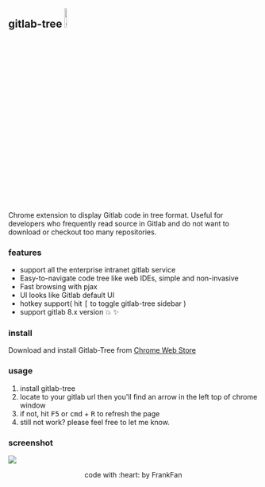 ## gitlab-tree  <img src="http://images2015.cnblogs.com/blog/282019/201511/282019-20151106105737086-1425638412.png" alt="gitlab tree logo" width="10%" height="10%"/>

Chrome extension to display Gitlab code in tree format. Useful for developers who frequently read source in Gitlab and do not want to download or checkout too many repositories.

### features

* support all the enterprise intranet gitlab service
* Easy-to-navigate code tree like web IDEs, simple and non-invasive
* Fast browsing with pjax
* UI looks like Gitlab default UI
* hotkey support( hit <kbd>[</kbd> to toggle gitlab-tree sidebar )
* support gitlab 8.x version :collision: :sparkles:

### install

Download and install Gitlab-Tree from [Chrome Web Store](https://chrome.google.com/webstore/detail/gitlab-tree/dllpphhnoanpcnlnipopibigdoeignbb)

### usage

1. install gitlab-tree
2. locate to your gitlab url then you'll find an arrow in the left top of chrome window
3. if not, hit <kbd>F5</kbd> or <kbd>cmd</kbd> + <kbd>R</kbd> to refresh the page
4. still not work?  please feel free to let me know.

### screenshot

![](./docs/gitlab-tree.png)


<center>code with :heart: by FrankFan</center>
